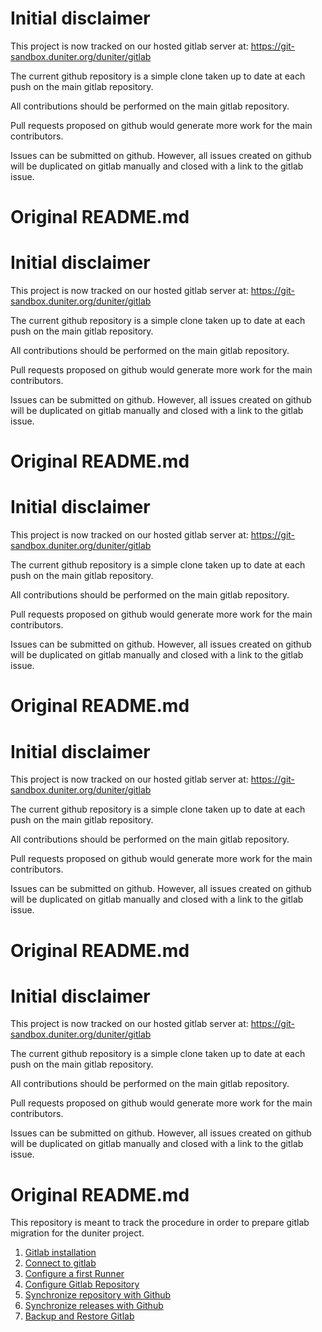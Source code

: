 # Initial disclaimer
This project is now tracked on our hosted gitlab server at:
https://git-sandbox.duniter.org/duniter/gitlab

The current github repository is a simple clone taken up to date at each push on the main gitlab repository.

All contributions should be performed on the main gitlab repository.

Pull requests proposed on github would generate more work for the main contributors.

Issues can be submitted on github. However, all issues created on github will be duplicated on gitlab manually and closed with a link to the gitlab issue.


# Original README.md
# Initial disclaimer
This project is now tracked on our hosted gitlab server at:
https://git-sandbox.duniter.org/duniter/gitlab

The current github repository is a simple clone taken up to date at each push on the main gitlab repository.

All contributions should be performed on the main gitlab repository.

Pull requests proposed on github would generate more work for the main contributors.

Issues can be submitted on github. However, all issues created on github will be duplicated on gitlab manually and closed with a link to the gitlab issue.


# Original README.md
# Initial disclaimer
This project is now tracked on our hosted gitlab server at:
https://git-sandbox.duniter.org/duniter/gitlab

The current github repository is a simple clone taken up to date at each push on the main gitlab repository.

All contributions should be performed on the main gitlab repository.

Pull requests proposed on github would generate more work for the main contributors.

Issues can be submitted on github. However, all issues created on github will be duplicated on gitlab manually and closed with a link to the gitlab issue.


# Original README.md
# Initial disclaimer
This project is now tracked on our hosted gitlab server at:
https://git-sandbox.duniter.org/duniter/gitlab

The current github repository is a simple clone taken up to date at each push on the main gitlab repository.

All contributions should be performed on the main gitlab repository.

Pull requests proposed on github would generate more work for the main contributors.

Issues can be submitted on github. However, all issues created on github will be duplicated on gitlab manually and closed with a link to the gitlab issue.


# Original README.md
# Initial disclaimer
This project is now tracked on our hosted gitlab server at:
https://git-sandbox.duniter.org/duniter/gitlab

The current github repository is a simple clone taken up to date at each push on the main gitlab repository.

All contributions should be performed on the main gitlab repository.

Pull requests proposed on github would generate more work for the main contributors.

Issues can be submitted on github. However, all issues created on github will be duplicated on gitlab manually and closed with a link to the gitlab issue.


# Original README.md
This repository is meant to track the procedure in order to prepare gitlab migration for the duniter project.

1. [Gitlab installation](./InstallGitlab.md)
2. [Connect to gitlab](./ConnectToGitlab.md)
3. [Configure a first Runner](./GitlabRunner.md)
4. [Configure Gitlab Repository](./ConfigureGitlabRepository.md)
5. [Synchronize repository with Github](./SynchronizeToGithub.md)
6. [Synchronize releases with Github](./SynchronizeReleases.md)
7. [Backup and Restore Gitlab](./BackupAndRestore.md)
